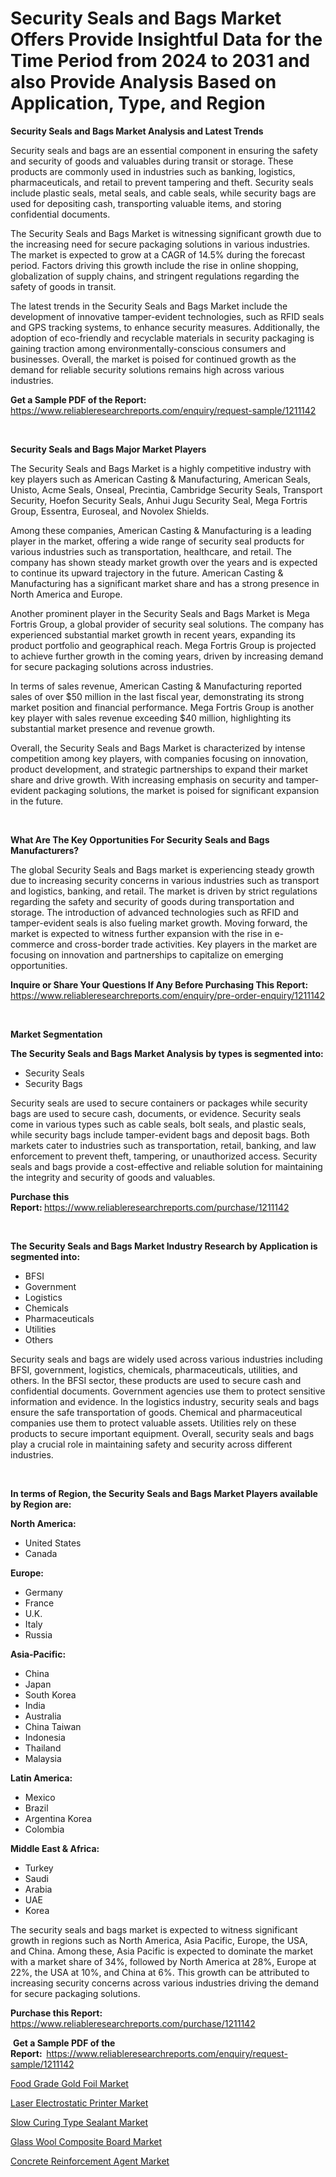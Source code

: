 <p><h1>Security Seals and Bags Market Offers Provide Insightful Data for the Time Period from 2024 to 2031 and also Provide Analysis Based on Application, Type, and Region</h1></p><p><strong>Security Seals and Bags Market Analysis and Latest Trends</strong></p>
<p><p>Security seals and bags are an essential component in ensuring the safety and security of goods and valuables during transit or storage. These products are commonly used in industries such as banking, logistics, pharmaceuticals, and retail to prevent tampering and theft. Security seals include plastic seals, metal seals, and cable seals, while security bags are used for depositing cash, transporting valuable items, and storing confidential documents.</p><p>The Security Seals and Bags Market is witnessing significant growth due to the increasing need for secure packaging solutions in various industries. The market is expected to grow at a CAGR of 14.5% during the forecast period. Factors driving this growth include the rise in online shopping, globalization of supply chains, and stringent regulations regarding the safety of goods in transit. </p><p>The latest trends in the Security Seals and Bags Market include the development of innovative tamper-evident technologies, such as RFID seals and GPS tracking systems, to enhance security measures. Additionally, the adoption of eco-friendly and recyclable materials in security packaging is gaining traction among environmentally-conscious consumers and businesses. Overall, the market is poised for continued growth as the demand for reliable security solutions remains high across various industries.</p></p>
<p><strong>Get a Sample PDF of the Report:&nbsp;</strong> <a href="https://www.reliableresearchreports.com/enquiry/request-sample/1211142">https://www.reliableresearchreports.com/enquiry/request-sample/1211142</a></p>
<p>&nbsp;</p>
<p><strong>Security Seals and Bags Major Market Players</strong></p>
<p><p>The Security Seals and Bags Market is a highly competitive industry with key players such as American Casting & Manufacturing, American Seals, Unisto, Acme Seals, Onseal, Precintia, Cambridge Security Seals, Transport Security, Hoefon Security Seals, Anhui Jugu Security Seal, Mega Fortris Group, Essentra, Euroseal, and Novolex Shields.</p><p>Among these companies, American Casting & Manufacturing is a leading player in the market, offering a wide range of security seal products for various industries such as transportation, healthcare, and retail. The company has shown steady market growth over the years and is expected to continue its upward trajectory in the future. American Casting & Manufacturing has a significant market share and has a strong presence in North America and Europe.</p><p>Another prominent player in the Security Seals and Bags Market is Mega Fortris Group, a global provider of security seal solutions. The company has experienced substantial market growth in recent years, expanding its product portfolio and geographical reach. Mega Fortris Group is projected to achieve further growth in the coming years, driven by increasing demand for secure packaging solutions across industries.</p><p>In terms of sales revenue, American Casting & Manufacturing reported sales of over $50 million in the last fiscal year, demonstrating its strong market position and financial performance. Mega Fortris Group is another key player with sales revenue exceeding $40 million, highlighting its substantial market presence and revenue growth.</p><p>Overall, the Security Seals and Bags Market is characterized by intense competition among key players, with companies focusing on innovation, product development, and strategic partnerships to expand their market share and drive growth. With increasing emphasis on security and tamper-evident packaging solutions, the market is poised for significant expansion in the future.</p></p>
<p>&nbsp;</p>
<p><strong>What Are The Key Opportunities For Security Seals and Bags Manufacturers?</strong></p>
<p><p>The global Security Seals and Bags market is experiencing steady growth due to increasing security concerns in various industries such as transport and logistics, banking, and retail. The market is driven by strict regulations regarding the safety and security of goods during transportation and storage. The introduction of advanced technologies such as RFID and tamper-evident seals is also fueling market growth. Moving forward, the market is expected to witness further expansion with the rise in e-commerce and cross-border trade activities. Key players in the market are focusing on innovation and partnerships to capitalize on emerging opportunities.</p></p>
<p><strong>Inquire or Share Your Questions If Any Before Purchasing This Report:</strong> <a href="https://www.reliableresearchreports.com/enquiry/pre-order-enquiry/1211142">https://www.reliableresearchreports.com/enquiry/pre-order-enquiry/1211142</a></p>
<p>&nbsp;</p>
<p><strong>Market Segmentation</strong></p>
<p><strong>The Security Seals and Bags Market Analysis by types is segmented into:</strong></p>
<p><ul><li>Security Seals</li><li>Security Bags</li></ul></p>
<p><p>Security seals are used to secure containers or packages while security bags are used to secure cash, documents, or evidence. Security seals come in various types such as cable seals, bolt seals, and plastic seals, while security bags include tamper-evident bags and deposit bags. Both markets cater to industries such as transportation, retail, banking, and law enforcement to prevent theft, tampering, or unauthorized access. Security seals and bags provide a cost-effective and reliable solution for maintaining the integrity and security of goods and valuables.</p></p>
<p><strong>Purchase this Report:&nbsp;</strong><a href="https://www.reliableresearchreports.com/purchase/1211142">https://www.reliableresearchreports.com/purchase/1211142</a></p>
<p>&nbsp;</p>
<p><strong>The Security Seals and Bags Market Industry Research by Application is segmented into:</strong></p>
<p><ul><li>BFSI</li><li>Government</li><li>Logistics</li><li>Chemicals</li><li>Pharmaceuticals</li><li>Utilities</li><li>Others</li></ul></p>
<p><p>Security seals and bags are widely used across various industries including BFSI, government, logistics, chemicals, pharmaceuticals, utilities, and others. In the BFSI sector, these products are used to secure cash and confidential documents. Government agencies use them to protect sensitive information and evidence. In the logistics industry, security seals and bags ensure the safe transportation of goods. Chemical and pharmaceutical companies use them to protect valuable assets. Utilities rely on these products to secure important equipment. Overall, security seals and bags play a crucial role in maintaining safety and security across different industries.</p></p>
<p>&nbsp;</p>
<p><strong>In terms of Region, the Security Seals and Bags Market Players available by Region are:</strong></p>
<p>
    <p> <strong> North America: </strong>
        <ul>
            <li>United States</li>
            <li>Canada</li>
        </ul>
        </p> 
    <p> <strong> Europe: </strong>
        <ul>
            <li>Germany</li>
            <li>France</li>
            <li>U.K.</li>
            <li>Italy</li>
            <li>Russia</li>
        </ul>
        </p> 
    <p> <strong> Asia-Pacific: </strong>
        <ul>
            <li>China</li>
            <li>Japan</li>
            <li>South Korea</li>
            <li>India</li>
            <li>Australia</li>
            <li>China Taiwan</li>
            <li>Indonesia</li>
            <li>Thailand</li>
            <li>Malaysia</li>
        </ul>
        </p> 
    <p> <strong> Latin America: </strong>
        <ul>
            <li>Mexico</li>
            <li>Brazil</li>
            <li>Argentina Korea</li>
            <li>Colombia</li>
        </ul>
        </p> 
    <p> <strong> Middle East & Africa: </strong>
        <ul>
            <li>Turkey</li>
            <li>Saudi</li>
            <li>Arabia</li>
            <li>UAE</li>
            <li>Korea</li>
        </ul>
    </p>
    </p>
<p><p>The security seals and bags market is expected to witness significant growth in regions such as North America, Asia Pacific, Europe, the USA, and China. Among these, Asia Pacific is expected to dominate the market with a market share of 34%, followed by North America at 28%, Europe at 22%, the USA at 10%, and China at 6%. This growth can be attributed to increasing security concerns across various industries driving the demand for secure packaging solutions.</p></p>
<p><strong>Purchase this Report: </strong><a href="https://www.reliableresearchreports.com/purchase/1211142">https://www.reliableresearchreports.com/purchase/1211142</a></p>
<p>&nbsp;<strong>Get a Sample PDF of the Report:&nbsp;&nbsp;</strong><a href="https://www.reliableresearchreports.com/enquiry/request-sample/1211142">https://www.reliableresearchreports.com/enquiry/request-sample/1211142</a></p>
<p><strong></strong></p>
<p><p><a href="https://medium.com/@dorinaprifti56/food-grade-gold-foil-market-size-and-market-trends-complete-industry-overview-2024-to-2031-6ce77ff9a5dc">Food Grade Gold Foil Market</a></p><p><a href="https://medium.com/@nicholasstewart02/laser-electrostatic-printer-market-furnishes-information-on-market-share-market-trends-and-market-95f7bfb590f7">Laser Electrostatic Printer Market</a></p><p><a href="https://medium.com/@dritasmani2022/slow-curing-type-sealant-market-furnishes-information-on-market-share-market-trends-and-market-cd6490bd67a0">Slow Curing Type Sealant Market</a></p><p><a href="https://medium.com/@dritasmani2022/glass-wool-composite-board-market-size-and-market-trends-complete-industry-overview-2024-to-2031-a667d3157a5f">Glass Wool Composite Board Market</a></p><p><a href="https://medium.com/@dritasmani2022/concrete-reinforcement-agent-market-exploring-market-share-market-trends-and-future-growth-1063738ba0f5">Concrete Reinforcement Agent Market</a></p></p>